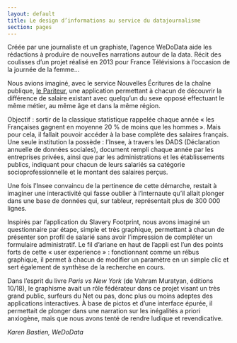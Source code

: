 ```yaml
---
layout: default
title: Le design d’informations au service du datajournalisme
section: pages
---
```


Créée par une journaliste et un graphiste, l’agence WeDoData aide les rédactions à produire de nouvelles narrations autour de la data. Récit des coulisses d’un projet réalisé en 2013 pour France Télévisions à l’occasion de la journée de la femme...

Nous avions imaginé, avec le service Nouvelles Écritures de la chaîne publique, [le Pariteur](http://appli-parite.nouvelles-ecritures.francetv.fr), une application permettant à chacun de découvrir la différence de salaire existant avec quelqu’un du sexe opposé effectuant le même métier, au même âge et dans la même région.

Objectif : sortir de la classique statistique rappelée chaque année « les Françaises gagnent en moyenne 20 % de moins que les hommes ». Mais pour cela, il fallait pouvoir accéder à la base complète des salaires français. Une seule institution la possède : l’Insee, à travers les DADS (Déclaration annuelle de données sociales), document rempli chaque année par les entreprises privées, ainsi que par les administrations et les établissements publics, indiquant pour chacun de leurs salariés sa catégorie socioprofessionnelle et le montant des salaires perçus.

Une fois l’Insee convaincu de la pertinence de cette démarche, restait à imaginer une interactivité qui fasse oublier à l’internaute qu’il allait plonger dans une base de données qui, sur tableur, représentait plus de 300 000 lignes.

Inspirés par l’application du Slavery Footprint, nous avons imaginé un questionnaire par étape, simple et très graphique, permettant à chacun de présenter son profil de salarié sans avoir l’impression de compléter un formulaire administratif. Le fil d’ariane en haut de l’appli est l’un des points forts de cette « user experience » : fonctionnant comme un rébus graphique, il permet à chacun de modifier un paramètre en un simple clic et sert également de synthèse de la recherche en cours.

Dans l’esprit du livre _Paris vs New York_ (de Vahram Muratyan, éditions 10/18), le graphisme avait un rôle fédérateur dans ce projet visant un très grand public, surfeurs du Net ou pas, donc plus ou moins adeptes des applications interactives. À base de pictos et d’une interface épurée, il permettait de plonger dans une narration sur les inégalités a priori anxiogène, mais que nous avons tenté de rendre ludique et revendicative.

_Karen Bastien, WeDoData_
